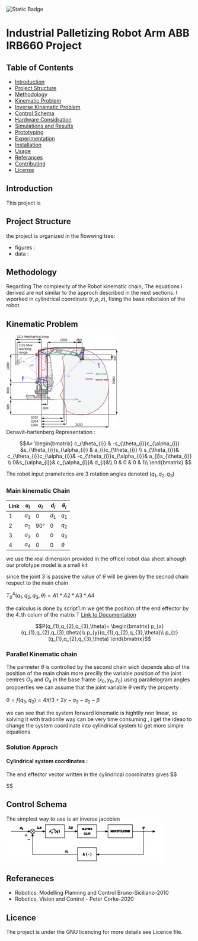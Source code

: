 ![Static Badge](https://img.shields.io/badge/GNU-lic?style=gitlab&label=License%20&labelColor=rgb-rgb&color=rgb)
# Industrial Palletizing Robot Arm ABB IRB660 Project 
## Table of Contents
- [Introduction](#introduction)
- [Project Structure](#project_struture)
- [Methodology](#methodology)
- [Kinematic Problem](#kinematicproblem)
- [Inverse Kinamatic Problem](#inverse_kinematic_problem)
- [Control Schema](#control_schema)
- [Hardware Considration](#hardware_considerations)
- [Simulations and Results](#simulations_results)
- [Prototyping ](#prototyping_and_experimentation)
- [Experimentation](#experimentation)
- [Installation](#installation)
- [Usage](#usage)
- [Referances](#referances)
- [Contributing](#contributing)
- [License](#license)  

## Introduction 
This project is  

## Project Structure
the project is organized in the flowwing tree: 
<ul>
<li>figures :
</li>
<li>data : 
</li>


</ul>

## Methodology
Regarding The complexity of the Robot kinematic chain, The equations i derived are not similar to the approch described in the next sections. I wporked in cylindrical coordinate $(r,\rho,z)$, fixing the base robotaion of the robot 

## Kinematic Problem
<img src="figures/chains_graph.png" width="300" height="250" />
<br>
Denavit-hartenberg Representation : 

$$A=
\begin{bmatrix}
c_{\theta_{i}} & -s_{\theta_{i}}c_{\alpha_{i}} &s_{\theta_{i}}s_{\alpha_{i}} & a_{i}c_{\theta_{i}} \\
s_{\theta_{i}}& c_{\theta_{i}}c_{\alpha_{i}}& -c_{\theta_{i}}s_{\alpha_{i}}& a_{i}s_{\theta_{i}} \\
0&s_{\alpha_{i}}& c_{\alpha_{i}}& d_{i}&\\
0 & 0 & 0 & 1\\
\end{bmatrix}
$$ 

The robot input prameterics are 3 rotation angles denoted $(q_{1},q_{2},q_{3})$

### Main kinematic Chain
Link | $a_{i}$  |$\alpha_{i}$|$d_{i}$|$\theta_{i}$  
---|---         |---         |---    |---
1  | $a_{1}$    | 0          |$d_{1}$     | $q_{1}$
2  | $a_{2}$    | $90°$     | 0     | $q_{2}$
3  |  $a_{3}$ |0           |  0  |$q_{3}$
4  | $a_{4}$    | 0          |0     | $\theta$

we use the real dimension provided in the officel robot daa sheet  alhough our prototype model is a small kit <br>

since the joint 3 is passive the value of $\theta$ will be given by the secnod chain respect to the main chain 

$T_{0}^{4}(q_{1},q_{2},q_{3},\theta)= A1 * A2 * A3 * A4$

the calculus is done by script1.m 
we get  the position of the end effector by the 4_th colum of the matrix T 
[Link to Documentation](documentation.md)

$$P(q_{1},q_{2},q_{3},\theta)=
\begin{bmatrix}
p_{x}(q_{1},q_{2},q_{3},\theta)\\
p_{y}(q_{1},q_{2},q_{3},\theta)\\
p_{z}(q_{1},q_{2},q_{3},\theta)
\end{bmatrix}$$

### Parallel Kinematic chain 
The parmeter $\theta$ is controlled by the second chain wich depends also of the position of the main chain more precilly the variable position of the joint centres $O_{3}$ and $O_{4}$ in the base frame $(x_{0},y_{0},z_{0})$
using parallelogram angles propoerties we can assume that the joint variable $\theta$ verify the property :<br>  
$\theta=f(q_{3},q_{2})=4\pi/3+2\gamma-q_{3}-q_{2}-\beta$

we can see that the system forward kinematic is hightlly non linear, so solving it with tradionlle way can be very time consuming , i get the ideao to change the system coordinate into cylindrical system to get more simple equations 
### Solution Approch 
#### Cylindrical system coordinates :
The end effector vector written in the cylindrical  coordinates gives 
$$ 

$$




## Control Schema
The simplest way to use is an inverse jacobien    <br>
<img src="figures/control.png" />




## Referaneces
<ul>
<li> Robotics: Modelling Planning and Control Bruno-Siciliano-2010
<li> Robotics, Vision and Control - Peter Corke-2020
</ul> 

## Licence 
The project is under the  GNU licencing for more details see <a ref="LICENCE">Licence</a> file.
